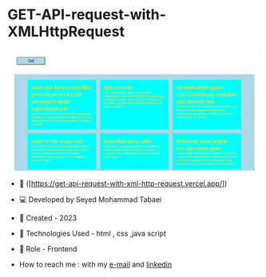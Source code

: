# GET-API-request-with-XMLHttpRequest
![dashboard api](https://github.com/m-tabaei/GET-API-request-with-XMLHttpRequest/blob/main/ReadMe.JPG?raw=true)

- 🔗 ([https://get-api-request-with-xml-http-request.vercel.app/])

- 💻 Developed by Seyed Mohammad Tabaei
- 📆 Created - 2023
- 🔧 Technologies Used - html , css ,java script
- 🧑‍ Role - Frontend

- How to reach me : with my [e-mail](https://www.m-tabaie@gmail.com) and [linkedin](https://www.linkedin.com/in/mohammad-tabaei/)
